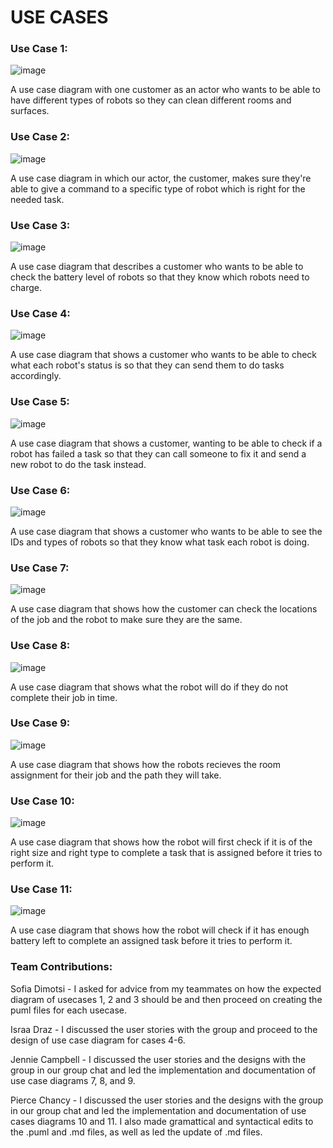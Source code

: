 # USE CASES
### Use Case 1:

![image](usecase1.png)

A use case diagram with one customer as an actor who wants to be able to have different types of robots so they can clean different rooms and surfaces.

### Use Case 2:

![image](usecase2.png)

A use case diagram in which our actor, the customer, makes sure they're able to give a command to a specific type of robot which is right for the needed task.

### Use Case 3:

![image](usecase3.png)

A use case diagram that describes a customer who wants to be able to check the battery level of robots so that they know which robots need to charge.

### Use Case 4:

![image](usecase4.png)

A use case diagram that shows a customer who wants to be able to check what each robot's status is so that they can send them to do tasks accordingly.

### Use Case 5:

![image](usecase5.png)

A use case diagram that shows a customer, wanting to be able to check if a robot has failed a task so that they can call someone to fix it and send a new robot to do the task instead.

### Use Case 6:

![image](usecase6.png)

A use case diagram that shows a customer who wants to be able to see the IDs and types of robots so that they know what task each robot is doing.

### Use Case 7:

![image](usecase7.png)

A use case diagram that shows how the customer can check the locations of the job and the robot to make sure they are the same.

### Use Case 8:

![image](usecase8.png)

A use case diagram that shows what the robot will do if they do not complete their job in time.

### Use Case 9:

![image](usecase9.png)

A use case diagram that shows how the robots recieves the room assignment for their job and the path they will take.

### Use Case 10:

![image](usecase10.png)

A use case diagram that shows how the robot will first check if it is of the right size and right type to complete a task that is assigned before it tries to perform it.

### Use Case 11:

![image](usecase11.png)

A use case diagram that shows how the robot will check if it has enough battery left to complete an assigned task before it tries to perform it.

### Team Contributions: 

Sofia Dimotsi - I asked for advice from my teammates on how the expected diagram of usecases 1, 2 and 3 should be and then proceed on creating the puml files for each usecase.

Israa Draz - I discussed the user stories with the group and proceed to the design of use case diagram for cases 4-6.

Jennie Campbell - I discussed the user stories and the designs with the group in our group chat and led the implementation and documentation of use case diagrams 7, 8, and 9.

Pierce Chancy - I discussed the user stories and the designs with the group in our group chat and led the implementation and documentation of use cases diagrams 10 and 11.  I also made gramattical and syntactical edits to the .puml and .md files, as well as led the update of .md files.
